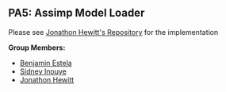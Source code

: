 ## PA5: Assimp Model Loader

Please see [Jonathon Hewitt's Repository](https://github.com/zotlann/cs480Hewitt) for the implementation

**Group Members:**
- [Benjamin Estela](https://github.com/nebunr)
- [Sidney Inouye](https://github.com/sinouye)
- [Jonathon Hewitt](https://github.com/zotlann)
